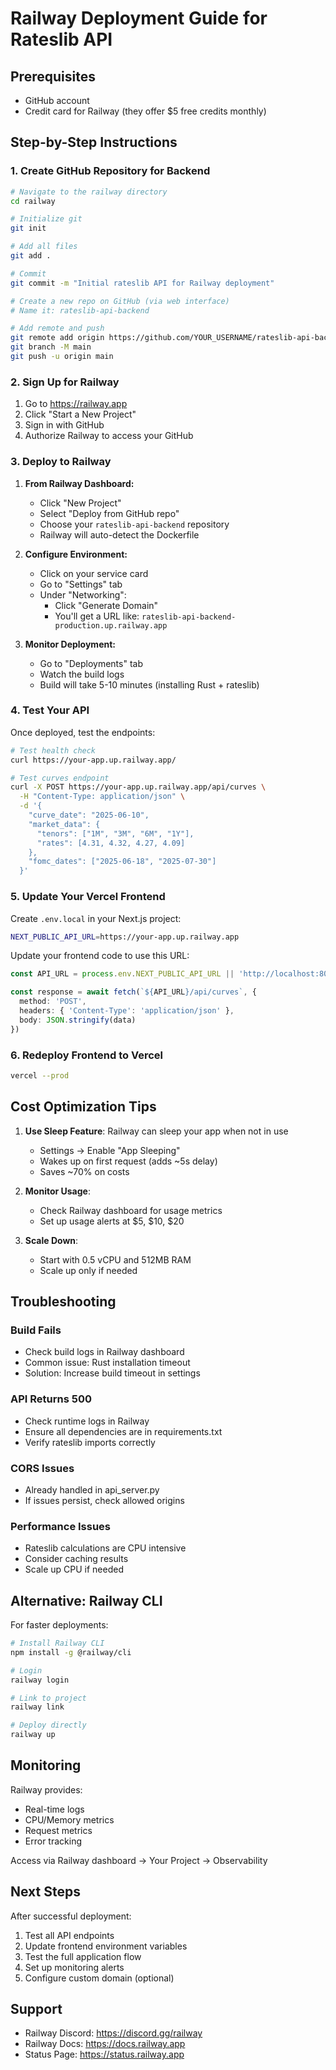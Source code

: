 # Railway Deployment Guide for Rateslib API

## Prerequisites
- GitHub account
- Credit card for Railway (they offer $5 free credits monthly)

## Step-by-Step Instructions

### 1. Create GitHub Repository for Backend

```bash
# Navigate to the railway directory
cd railway

# Initialize git
git init

# Add all files
git add .

# Commit
git commit -m "Initial rateslib API for Railway deployment"

# Create a new repo on GitHub (via web interface)
# Name it: rateslib-api-backend

# Add remote and push
git remote add origin https://github.com/YOUR_USERNAME/rateslib-api-backend.git
git branch -M main
git push -u origin main
```

### 2. Sign Up for Railway

1. Go to https://railway.app
2. Click "Start a New Project"
3. Sign in with GitHub
4. Authorize Railway to access your GitHub

### 3. Deploy to Railway

1. **From Railway Dashboard:**
   - Click "New Project"
   - Select "Deploy from GitHub repo"
   - Choose your `rateslib-api-backend` repository
   - Railway will auto-detect the Dockerfile

2. **Configure Environment:**
   - Click on your service card
   - Go to "Settings" tab
   - Under "Networking":
     - Click "Generate Domain"
     - You'll get a URL like: `rateslib-api-backend-production.up.railway.app`

3. **Monitor Deployment:**
   - Go to "Deployments" tab
   - Watch the build logs
   - Build will take 5-10 minutes (installing Rust + rateslib)

### 4. Test Your API

Once deployed, test the endpoints:

```bash
# Test health check
curl https://your-app.up.railway.app/

# Test curves endpoint
curl -X POST https://your-app.up.railway.app/api/curves \
  -H "Content-Type: application/json" \
  -d '{
    "curve_date": "2025-06-10",
    "market_data": {
      "tenors": ["1M", "3M", "6M", "1Y"],
      "rates": [4.31, 4.32, 4.27, 4.09]
    },
    "fomc_dates": ["2025-06-18", "2025-07-30"]
  }'
```

### 5. Update Your Vercel Frontend

Create `.env.local` in your Next.js project:

```bash
NEXT_PUBLIC_API_URL=https://your-app.up.railway.app
```

Update your frontend code to use this URL:

```typescript
const API_URL = process.env.NEXT_PUBLIC_API_URL || 'http://localhost:8000'

const response = await fetch(`${API_URL}/api/curves`, {
  method: 'POST',
  headers: { 'Content-Type': 'application/json' },
  body: JSON.stringify(data)
})
```

### 6. Redeploy Frontend to Vercel

```bash
vercel --prod
```

## Cost Optimization Tips

1. **Use Sleep Feature**: Railway can sleep your app when not in use
   - Settings → Enable "App Sleeping"
   - Wakes up on first request (adds ~5s delay)
   - Saves ~70% on costs

2. **Monitor Usage**: 
   - Check Railway dashboard for usage metrics
   - Set up usage alerts at $5, $10, $20

3. **Scale Down**: 
   - Start with 0.5 vCPU and 512MB RAM
   - Scale up only if needed

## Troubleshooting

### Build Fails
- Check build logs in Railway dashboard
- Common issue: Rust installation timeout
- Solution: Increase build timeout in settings

### API Returns 500
- Check runtime logs in Railway
- Ensure all dependencies are in requirements.txt
- Verify rateslib imports correctly

### CORS Issues
- Already handled in api_server.py
- If issues persist, check allowed origins

### Performance Issues
- Rateslib calculations are CPU intensive
- Consider caching results
- Scale up CPU if needed

## Alternative: Railway CLI

For faster deployments:

```bash
# Install Railway CLI
npm install -g @railway/cli

# Login
railway login

# Link to project
railway link

# Deploy directly
railway up
```

## Monitoring

Railway provides:
- Real-time logs
- CPU/Memory metrics
- Request metrics
- Error tracking

Access via Railway dashboard → Your Project → Observability

## Next Steps

After successful deployment:
1. Test all API endpoints
2. Update frontend environment variables
3. Test the full application flow
4. Set up monitoring alerts
5. Configure custom domain (optional)

## Support

- Railway Discord: https://discord.gg/railway
- Railway Docs: https://docs.railway.app
- Status Page: https://status.railway.app